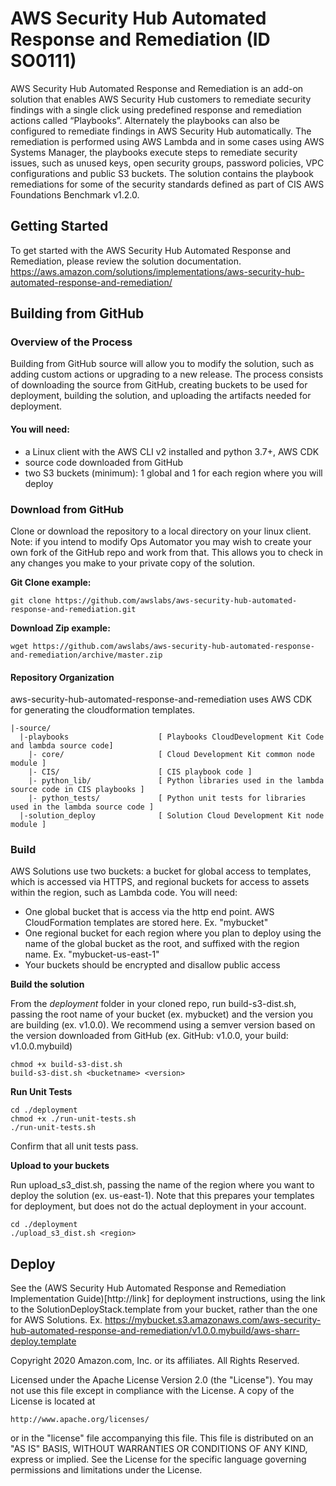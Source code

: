 # AWS Security Hub Automated Response and Remediation (ID SO0111)

AWS Security Hub Automated Response and Remediation is an add-on solution that enables AWS Security Hub customers to remediate security findings with a single click using predefined response and remediation actions called “Playbooks”. Alternately the playbooks can also be configured to remediate findings in AWS Security Hub automatically. The remediation is performed using AWS Lambda and in some cases using AWS Systems Manager, the playbooks execute steps to remediate security issues, such as unused keys, open security groups, password policies, VPC configurations and public S3 buckets. The solution contains the playbook remediations for some of the security standards defined as part of CIS AWS Foundations Benchmark v1.2.0.

## Getting Started
To get started with the AWS Security Hub Automated Response and Remediation, please review the solution documentation. https://aws.amazon.com/solutions/implementations/aws-security-hub-automated-response-and-remediation/

## Building from GitHub

### Overview of the Process

Building from GitHub source will allow you to modify the solution, such as adding custom actions or upgrading to a new release. The process consists of downloading the source from GitHub, creating buckets to be used for deployment, building the solution, and uploading the artifacts needed for deployment.

#### You will need:

* a Linux client with the AWS CLI v2 installed and python 3.7+, AWS CDK
* source code downloaded from GitHub
* two S3 buckets (minimum): 1 global and 1 for each region where you will deploy

### Download from GitHub

Clone or download the repository to a local directory on your linux client. Note: if you intend to modify Ops Automator you may wish to create your own fork of the GitHub repo and work from that. This allows you to check in any changes you make to your private copy of the solution.

**Git Clone example:**

```
git clone https://github.com/awslabs/aws-security-hub-automated-response-and-remediation.git
```

**Download Zip example:**
```
wget https://github.com/awslabs/aws-security-hub-automated-response-and-remediation/archive/master.zip
```

#### Repository Organization
aws-security-hub-automated-response-and-remediation uses AWS CDK for generating the cloudformation templates.
```
|-source/
  |-playbooks                    [ Playbooks CloudDevelopment Kit Code and lambda source code]
    |- core/                     [ Cloud Development Kit common node module ]
    |- CIS/                      [ CIS playbook code ]
    |- python_lib/               [ Python libraries used in the lambda source code in CIS playbooks ]
    |- python_tests/             [ Python unit tests for libraries used in the lambda source code ]
  |-solution_deploy              [ Solution Cloud Development Kit node module ]
```

### Build

AWS Solutions use two buckets: a bucket for global access to templates, which is accessed via HTTPS, and regional buckets for access to assets within the region, such as Lambda code. You will need:

* One global bucket that is access via the http end point. AWS CloudFormation templates are stored here. Ex. "mybucket"
* One regional bucket for each region where you plan to deploy using the name of the global bucket as the root, and suffixed with the region name. Ex. "mybucket-us-east-1"
* Your buckets should be encrypted and disallow public access

**Build the solution**

From the *deployment* folder in your cloned repo, run build-s3-dist.sh, passing the root name of your bucket (ex. mybucket) and the version you are building (ex. v1.0.0). We recommend using a semver version based on the version downloaded from GitHub (ex. GitHub: v1.0.0, your build: v1.0.0.mybuild)

```
chmod +x build-s3-dist.sh
build-s3-dist.sh <bucketname> <version>
```

**Run Unit Tests**

```
cd ./deployment
chmod +x ./run-unit-tests.sh
./run-unit-tests.sh
```

Confirm that all unit tests pass.

**Upload to your buckets**

Run upload_s3_dist.sh, passing the name of the region where you want to deploy the solution (ex. us-east-1). Note that this prepares your templates for deployment, but does not do the actual deployment in your account.
```
cd ./deployment
./upload_s3_dist.sh <region>
```

## Deploy

See the (AWS Security Hub Automated Response and Remediation Implementation Guide)[http://link] for deployment instructions, using the link to the SolutionDeployStack.template from your bucket, rather than the one for AWS Solutions. Ex. https://mybucket.s3.amazonaws.com/aws-security-hub-automated-response-and-remediation/v1.0.0.mybuild/aws-sharr-deploy.template

Copyright 2020 Amazon.com, Inc. or its affiliates. All Rights Reserved.

Licensed under the Apache License Version 2.0 (the "License"). You may not use this file except in compliance with the License. A copy of the License is located at

    http://www.apache.org/licenses/

or in the "license" file accompanying this file. This file is distributed on an "AS IS" BASIS, WITHOUT WARRANTIES OR CONDITIONS OF ANY KIND, express or implied. See the License for the specific language governing permissions and limitations under the License.

